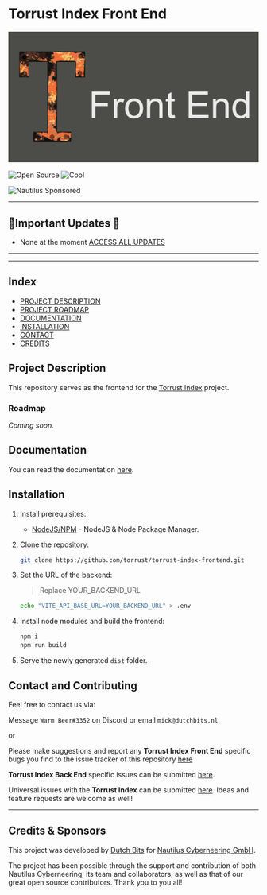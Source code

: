 # Torrust Index Front End

![README HEADER](./img/Torrust_Repo_FrontEnd_Readme_Header-20220615.jpg)

![Open Source](https://badgen.net/badge/Open%20Source/100%25/DA2CE7)
![Cool](https://badgen.net/badge/Cool/100%25/FF7F50)

![Nautilus Sponsored](https://badgen.net/badge/Sponsor/Nautilus%20Cyberneering/red)

---

## 📢Important Updates 📢

- None at the moment [ACCESS ALL UPDATES](https://github.com/torrust/torrust-index-frontend/wiki/Project-Updates)

---
---

## Index

- [PROJECT DESCRIPTION](#project-description)
- [PROJECT ROADMAP](#project_roadmap)
- [DOCUMENTATION](#documentation)
- [INSTALLATION](#installation)
- [CONTACT](#contact_and_contributing)
- [CREDITS](#credits)

## Project Description

This repository serves as the frontend for the [Torrust Index](https://github.com/torrust/torrust-index) project.

### Roadmap

*Coming soon.*

## Documentation

You can read the documentation [here](https://torrust.github.io/torrust-documentation/torrust-web-frontend/about/).

## Installation

1. Install prerequisites:
    - [NodeJS/NPM](https://nodejs.org/) - NodeJS & Node Package Manager.

2. Clone the repository:

    ```bash
    git clone https://github.com/torrust/torrust-index-frontend.git
    ```

3. Set the URL of the backend:
    > Replace YOUR_BACKEND_URL

    ```bash
    echo "VITE_API_BASE_URL=YOUR_BACKEND_URL" > .env
    ```

4. Install node modules and build the frontend:

    ```bash
    npm i
    npm run build
    ```

5. Serve the newly generated `dist` folder.

## Contact and Contributing

Feel free to contact us via:

Message `Warm Beer#3352` on Discord or email `mick@dutchbits.nl`.

or

Please make suggestions and report any **Torrust Index Front End** specific bugs you find to the issue tracker of this repository [here](https://github.com/torrust/torrust-index-frontend/issues)

**Torrust Index Back End** specific issues can be submitted [here](https://github.com/torrust/torrust-index-backend/issues).

Universal issues with the **Torrust Index** can be submitted [here](https://github.com/torrust/torrust-index/issues). Ideas and feature requests are welcome as well!

---

## Credits & Sponsors

This project was developed by [Dutch Bits](https://dutchbits.nl) for [Nautilus Cyberneering GmbH](https://nautilus-cyberneering.de/).

The project has been possible through the support and contribution of both Nautilus Cyberneering, its team and collaborators, as well as that of our great open source contributors. Thank you to you all!
